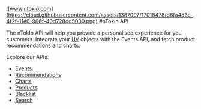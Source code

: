 ![www.ntoklo.com](https://cloud.githubusercontent.com/assets/1387097/17018478/d6fa453c-4f2f-11e6-966f-40d728dd5030.png)
#nToklo API

The nToklo API will help you provide a personalised experience for you customers. Integrate your [UV](http://docs.qubitproducts.com/uv/intro/) objects with the Events API, and fetch product recommendations and charts.

Explore our APIs:

- [Events](events.md)
- [Recommendations](recommendations.md)
- [Charts](charts.md)
- [Products](products.md)
- [Blacklist](blacklist.md)
- [Search](search.md)
